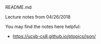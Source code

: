 README.md

Lecture notes from 04/26/2018

You may find the notes here helpful:

* <https://ucsb-cs8.github.io/ptopics/json/>
